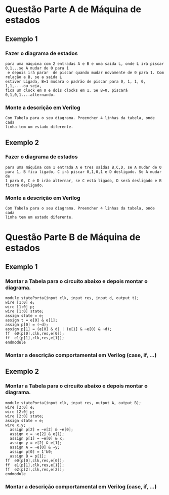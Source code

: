 # Questão Parte A de Máquina de estados

## Exemplo 1

### Fazer o diagrama de estados
```
para uma máquina com 2 entradas A e B e uma saida L, onde L irá piscar 0,1...se A mudar de 0 para 1
 e depois irá parar  de piscar quando mudar novamente de 0 para 1. Com relação a B, se a saida L
estiver Ligada, B=1 mudara o padrão de piscar para 0, 1, 1, 0, 1,1,....ou seja, 
fica um clock em 0 e dois clocks em 1. Se B=0, piscará 0,1,0,1....alternando.
```

### Monte a descrição em Verilog
```
Com Tabela para o seu diagrama. Preencher 4 linhas da tabela, onde cada
linha tem um estado diferente.
```

## Exemplo 2

### Fazer o diagrama de estados
```
para uma máquina com 1 entrada A e tres saidas B,C,D, se A mudar de 0 para 1, B fica ligado, C irá piscar 0,1,0,1 e D desligado. Se A mudar de
1 para 0, C e D irão alternar, se C está ligado, D será desligado e B ficará desligado.
```

### Monte a descrição em Verilog
```
Com Tabela para o seu diagrama. Preencher 4 linhas da tabela, onde cada
linha tem um estado diferente.
```

# Questão Parte B de Máquina de estados

## Exemplo 1

### Montar a Tabela para o circuito abaixo e depois montar o diagrama. 
```
module statePorta(input clk, input res, input d, output t);
wire [1:0] e;
wire [1:0] p;
wire [1:0] state;
assign state = e;
assign t = e[0] & e[1];
assign p[0] = (~d);
assign p[1] = (e[0] & d) | (e[1] & ~e[0] & ~d);
ff  e0(p[0],clk,res,e[0]);
ff  e1(p[1],clk,res,e[1]);
endmodule
```
### Montar a descrição comportamental em Verilog (case, if, ...)

## Exemplo 2

### Montar a Tabela para o circuito abaixo e depois montar o diagrama. 
```
module statePorta(input clk, input res, output A, output B);
wire [2:0] e;
wire [2:0] p;
wire [2:0] state;
assign state = e;
wire x,y;
  assign p[2] = ~e[2] & ~e[0];
  assign x = ~e[2] & e[1];
  assign p[1] = ~e[0] & x;
  assign y = e[2] & e[1];
  assign A = ~e[0] & ~y;
  assign p[0] = 1'b0;
  assign B = p[1];
ff  e0(p[0],clk,res,e[0]);
ff  e1(p[1],clk,res,e[1]);
ff  e2(p[2],clk,res,e[2]);
endmodule
```
### Montar a descrição comportamental em Verilog (case, if, ...)



